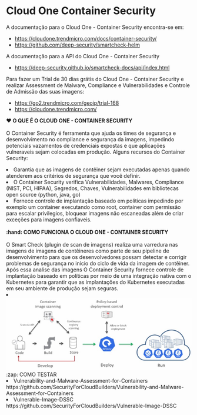 # Cloud One Container Security

A documentação para o Cloud One - Container Security encontra-se em:
* https://cloudone.trendmicro.com/docs/container-security/
* https://github.com/deep-security/smartcheck-helm

A documentação para a API do Cloud One - Container Security
* https://deep-security.github.io/smartcheck-docs/api/index.html

Para fazer um Trial de 30 dias grátis do Cloud One - Container Security e realizar Assessment de Malware, Compliance e Vulnerabilidades e Controle de Admissão das suas imagens:
* https://go2.trendmicro.com/geoip/trial-168
* https://cloudone.trendmicro.com/

<b><summary>:heart: O QUE É O CLOUD ONE - CONTAINER SECURITY </summary></b>
<br/>
O Container Security é ferramenta que ajuda os times de segurança e desenvolvimento no compliance e segurança da imagens, impedindo potenciais vazamentos de credenciais expostas e que aplicações vulneraveis sejam colocadas em produção. Alguns recursos do Container Security:
<li> Garantia que as imagens de contêiner sejam executadas apenas quando atenderem aos critérios de segurança que você definir.</li>
<li> O Container Security verifica Vulnerabilidades, Malwares, Compliance (NIST, PCI, HIPAA), Segredos, Chaves, Vulnerabilidades em bibliotecas open source (python, java, go) <li> Fornece controle de implantação baseado em políticas impedindo por exemplo um container executando como root, container com permissão para escalar privilegios, bloquear 
imagens não escaneadas além de criar exceções para imagens confiaveis.
<br/>
<br/>
<b><summary>:hand: COMO FUNCIONA O CLOUD ONE - CONTAINER SECURITY</summary></b>
<br/> 
O Smart Check (plugin de scan de imagens) realiza uma varredura nas imagens de imagens de contêineres como parte de seu pipeline de desenvolvimento para que os desenvolvedores possam detectar e corrigir problemas de segurança no início do ciclo de vida da imagem de contêiner. 
<br/>
Após essa analise das imagens O Container Security fornece controle de implantação baseado em políticas por meio de uma integração nativa com o Kubernetes para garantir que as implantações do Kubernetes executadas em seu ambiente de produção sejam seguras.</li>
<li>
<img src="C1CS.jpg"</img>
<br/>
<summary>:zap: COMO TESTAR <summary>
<li/> Vulnerability-and-Malware-Assessment-for-Containers https://github.com/SecurityForCloudBuilders/Vulnerability-and-Malware-Assessment-for-Containers </li>
<li> Vulnerable-Image-DSSC https://github.com/SecurityForCloudBuilders/Vulnerable-Image-DSSC </li>

